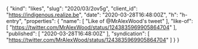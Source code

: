 {
  "kind": "likes",
  "slug": "2020/03/2ov5g",
  "client_id": "https://indigenous.realize.be",
  "date": "2020-03-28T16:48:00Z",
  "h": "h-entry",
  "properties": {
    "name": [
      "Like of @MrAlexWood's tweet"
    ],
    "like-of": [
      "https://twitter.com/MrAlexWood/status/1243835969905864704"
    ],
    "published": [
      "2020-03-28T16:48:00Z"
    ],
    "syndication": [
      "https://twitter.com/MrAlexWood/status/1243835969905864704"
    ]
  }
}
